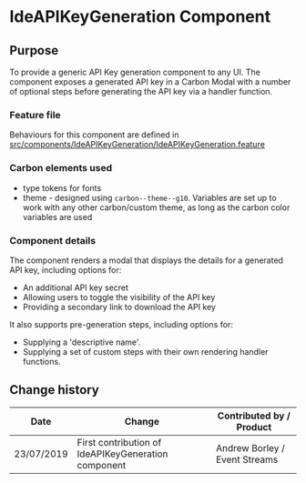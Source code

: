 # IdeAPIKeyGeneration Component

## Purpose

To provide a generic API Key generation component to any UI. The component
exposes a generated API key in a Carbon Modal with a number of optional steps
before generating the API key via a handler function.

### Feature file

Behaviours for this component are defined in
[src/components/IdeAPIKeyGeneration/IdeAPIKeyGeneration.feature](./IdeAPIKeyGeneration.feature)

### Carbon elements used

- type tokens for fonts
- theme - designed using `carbon--theme--g10`. Variables are set up to work with
  any other carbon/custom theme, as long as the carbon color variables are used

### Component details

The component renders a modal that displays the details for a generated API key,
including options for:

- An additional API key secret
- Allowing users to toggle the visibility of the API key
- Providing a secondary link to download the API key

It also supports pre-generation steps, including options for:

- Supplying a 'descriptive name'.
- Supplying a set of custom steps with their own rendering handler functions.

## Change history

| Date       | Change                                              | Contributed by / Product      |
| ---------- | --------------------------------------------------- | ----------------------------- |
| 23/07/2019 | First contribution of IdeAPIKeyGeneration component | Andrew Borley / Event Streams |
